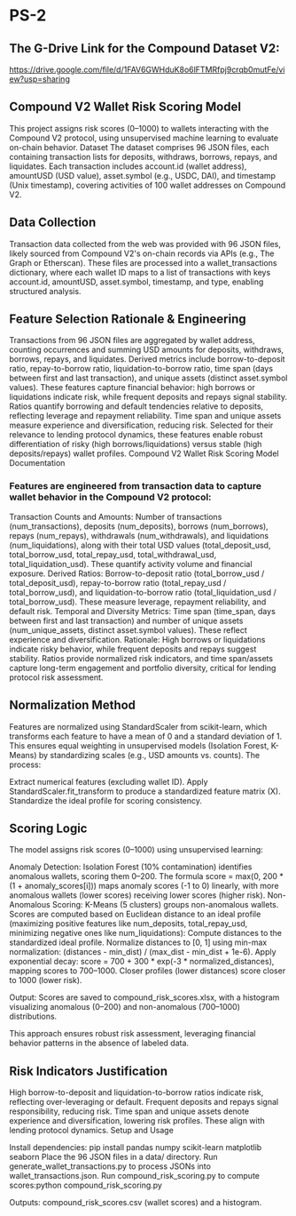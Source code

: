 # PS-2
## The G-Drive Link for the Compound Dataset V2: 
https://drive.google.com/file/d/1FAV6GWHduK8o6lFTMRfpj9crqb0mutFe/view?usp=sharing

## Compound V2 Wallet Risk Scoring Model
This project assigns risk scores (0–1000) to wallets interacting with the Compound V2 protocol, using unsupervised machine learning to evaluate on-chain behavior.
Dataset
The dataset comprises 96 JSON files, each containing transaction lists for deposits, withdraws, borrows, repays, and liquidates. Each transaction includes account.id (wallet address), amountUSD (USD value), asset.symbol (e.g., USDC, DAI), and timestamp (Unix timestamp), covering activities of 100 wallet addresses on Compound V2.

## Data Collection
Transaction data collected from the web was provided with 96 JSON files, likely sourced from Compound V2's on-chain records via APIs (e.g., The Graph or Etherscan). These files are processed into a wallet_transactions dictionary, where each wallet ID maps to a list of transactions with keys account.id, amountUSD, asset.symbol, timestamp, and type, enabling structured analysis.

## Feature Selection Rationale & Engineering 
Transactions from 96 JSON files are aggregated by wallet address, counting occurrences and summing USD amounts for deposits, withdraws, borrows, repays, and liquidates. Derived metrics include borrow-to-deposit ratio, repay-to-borrow ratio, liquidation-to-borrow ratio, time span (days between first and last transaction), and unique assets (distinct asset.symbol values). These features capture financial behavior: high borrows or liquidations indicate risk, while frequent deposits and repays signal stability. Ratios quantify borrowing and default tendencies relative to deposits, reflecting leverage and repayment reliability. Time span and unique assets measure experience and diversification, reducing risk. Selected for their relevance to lending protocol dynamics, these features enable robust differentiation of risky (high borrows/liquidations) versus stable (high deposits/repays) wallet profiles.
Compound V2 Wallet Risk Scoring Model Documentation

### Features are engineered from transaction data to capture wallet behavior in the Compound V2 protocol:
Transaction Counts and Amounts: Number of transactions (num_transactions), deposits (num_deposits), borrows (num_borrows), repays (num_repays), withdrawals (num_withdrawals), and liquidations (num_liquidations), along with their total USD values (total_deposit_usd, total_borrow_usd, total_repay_usd, total_withdrawal_usd, total_liquidation_usd). These quantify activity volume and financial exposure.
Derived Ratios: Borrow-to-deposit ratio (total_borrow_usd / total_deposit_usd), repay-to-borrow ratio (total_repay_usd / total_borrow_usd), and liquidation-to-borrow ratio (total_liquidation_usd / total_borrow_usd). These measure leverage, repayment reliability, and default risk.
Temporal and Diversity Metrics: Time span (time_span, days between first and last transaction) and number of unique assets (num_unique_assets, distinct asset.symbol values). These reflect experience and diversification.
Rationale: High borrows or liquidations indicate risky behavior, while frequent deposits and repays suggest stability. Ratios provide normalized risk indicators, and time span/assets capture long-term engagement and portfolio diversity, critical for lending protocol risk assessment.

## Normalization Method
Features are normalized using StandardScaler from scikit-learn, which transforms each feature to have a mean of 0 and a standard deviation of 1. This ensures equal weighting in unsupervised models (Isolation Forest, K-Means) by standardizing scales (e.g., USD amounts vs. counts). The process:

Extract numerical features (excluding wallet ID).
Apply StandardScaler.fit_transform to produce a standardized feature matrix (X).
Standardize the ideal profile for scoring consistency.

## Scoring Logic
The model assigns risk scores (0–1000) using unsupervised learning:

Anomaly Detection: Isolation Forest (10% contamination) identifies anomalous wallets, scoring them 0–200. The formula score = max(0, 200 * (1 + anomaly_scores[i])) maps anomaly scores (-1 to 0) linearly, with more anomalous wallets (lower scores) receiving lower scores (higher risk).
Non-Anomalous Scoring: K-Means (5 clusters) groups non-anomalous wallets. Scores are computed based on Euclidean distance to an ideal profile (maximizing positive features like num_deposits, total_repay_usd, minimizing negative ones like num_liquidations):
Compute distances to the standardized ideal profile.
Normalize distances to [0, 1] using min-max normalization: (distances - min_dist) / (max_dist - min_dist + 1e-6).
Apply exponential decay: score = 700 + 300 * exp(-3 * normalized_distances), mapping scores to 700–1000. Closer profiles (lower distances) score closer to 1000 (lower risk).


Output: Scores are saved to compound_risk_scores.xlsx, with a histogram visualizing anomalous (0–200) and non-anomalous (700–1000) distributions.

This approach ensures robust risk assessment, leveraging financial behavior patterns in the absence of labeled data.

## Risk Indicators Justification
High borrow-to-deposit and liquidation-to-borrow ratios indicate risk, reflecting over-leveraging or default. Frequent deposits and repays signal responsibility, reducing risk. Time span and unique assets denote experience and diversification, lowering risk profiles. These align with lending protocol dynamics.
Setup and Usage

Install dependencies: pip install pandas numpy scikit-learn matplotlib seaborn
Place the 96 JSON files in a data/ directory.
Run generate_wallet_transactions.py to process JSONs into wallet_transactions.json.
Run compound_risk_scoring.py to compute scores:python compound_risk_scoring.py

Outputs: compound_risk_scores.csv (wallet scores) and a histogram.

